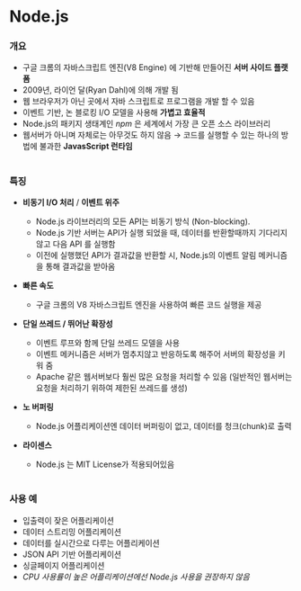 # Node.js 

### 개요
 - 구글 크롬의 자바스크립트 엔진(V8 Engine) 에 기반해 만들어진 **서버 사이드 플랫폼** 
 - 2009년, 라이언 달(Ryan Dahl)에 의해 개발 됨 
 - 웹 브라우저가 아닌 곳에서 자바 스크립트로 프로그램을 개발 할 수 있음
 - 이벤트 기반, 논 블로킹 I/O 모델을 사용해 **가볍고 효율적**
 - Node.js의 패키지 생태계인 *npm* 은 세계에서 가장 큰 오픈 소스 라이브러리
 - 웹서버가 아니며 자체로는 아무것도 하지 않음 → 코드를 실행할 수 있는 하나의 방법에 불과한 **JavasScript 런타임** 

#
### 특징
 - **비동기 I/O 처리** / **이벤트 위주**
   - Node.js 라이브러리의 모든 API는 비동기 방식 (Non-blocking). 
   - Node.js 기반 서버는 API가 실행 되었을 때, 데이터를 반환할때까지 기다리지 않고 다음 API 를 실행함 
   - 이전에 실행했던 API가 결과값을 반환할 시, Node.js의 이벤트 알림 메커니즘을 통해 결과값을 받아옴
	 
 - **빠른 속도**
   - 구글 크롬의 V8 자바스크립트 엔진을 사용하여 빠른 코드 실행을 제공
	 
 - **단일 쓰레드 / 뛰어난 확장성**
   - 이벤트 루프와 함께 단일 쓰레드 모델을 사용
   - 이벤트 메커니즘은 서버가 멈추지않고 반응하도록 해주어 서버의 확장성을 키워 줌 
   - Apache 같은 웹서버보다 훨씬 많은 요청을 처리할 수 있음 (일반적인 웹서버는 요청을 처리하기 위하여 제한된 쓰레드를 생성)
	  
 - **노 버퍼링**
   - Node.js 어플리케이션엔 데이터 버퍼링이 없고, 데이터를 청크(chunk)로 출력
	  
 - **라이센스**
   - Node.js 는 MIT License가 적용되어있음

#
### 사용 예
   - 입출력이 잦은 어플리케이션
   - 데이터 스트리밍 어플리케이션
   - 데이터를 실시간으로 다루는 어플리케이션
   - JSON API 기반 어플리케이션
   - 싱글페이지 어플리케이션
   - *CPU 사용률이 높은 어플리케이션에선 Node.js 사용을 권장하지 않음*
